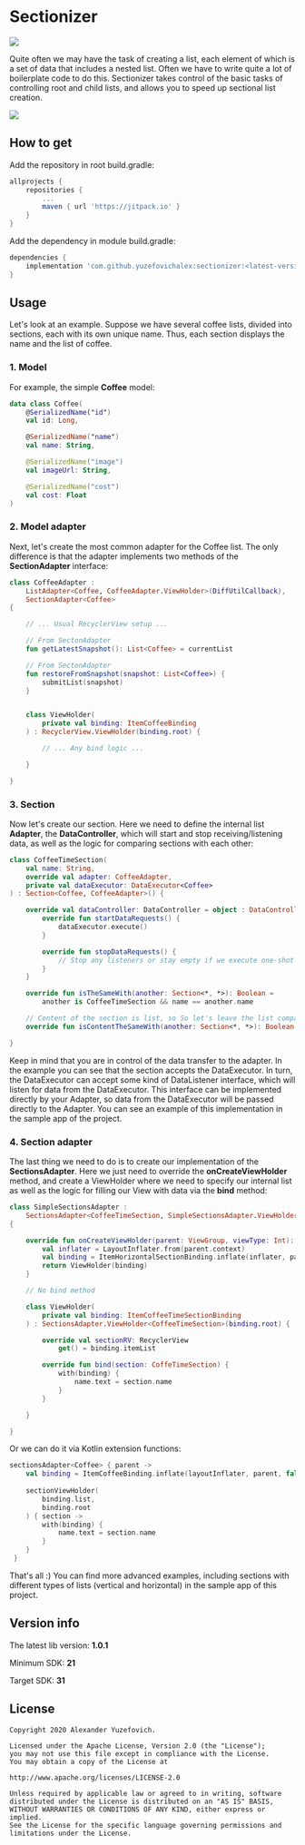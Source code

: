 # Sectionizer

[![](https://jitpack.io/v/yuzefovichalex/sectionizer.svg)](https://jitpack.io/#yuzefovichalex/sectionizer)

Quite often we may have the task of creating a list, each element of which is a set of data that includes a nested list. Often we have to write quite a lot of boilerplate code to do this. Sectionizer takes control of the basic tasks of controlling root and child lists, and allows you to speed up sectional list creation.

![](images/sample.png)

## How to get

Add the repository in root build.gradle:

```groovy
allprojects {
    repositories {
        ...
        maven { url 'https://jitpack.io' }
    }
}
```

Add the dependency in module build.gradle:

```groovy
dependencies {
    implementation 'com.github.yuzefovichalex:sectionizer:<latest-version>'
}
```

## Usage

Let's look at an example. Suppose we have several coffee lists, divided into sections, each with its own unique name. Thus, each section displays the name and the list of coffee.

### 1. Model

For example, the simple **Coffee** model:

```kotlin
data class Coffee(
    @SerializedName("id")
    val id: Long,

    @SerializedName("name")
    val name: String,

    @SerializedName("image")
    val imageUrl: String,

    @SerializedName("cost")
    val cost: Float
)
```

### 2. Model adapter

Next, let's create the most common adapter for the Coffee list. The only difference is that the adapter implements two methods of the **SectionAdapter** interface:

```kotlin
class CoffeeAdapter : 
    ListAdapter<Coffee, CoffeeAdapter.ViewHolder>(DiffUtilCallback),
    SectionAdapter<Coffee> 
{

    // ... Usual RecyclerView setup ...

    // From SectonAdapter
    fun getLatestSnapshot(): List<Coffee> = currentList

    // From SectonAdapter
    fun restoreFromSnapshot(snapshot: List<Coffee>) {
        submitList(snapshot)
    }


    class ViewHolder(
        private val binding: ItemCoffeeBinding
    ) : RecyclerView.ViewHolder(binding.root) {

        // ... Any bind logic ...

    }

}
```

### 3. Section

Now let's create our section. Here we need to define the internal list **Adapter**, the **DataController**, which will start and stop receiving/listening data, as well as the logic for comparing sections with each other:

```kotlin
class CoffeeTimeSection(
    val name: String,
    override val adapter: CoffeeAdapter,
    private val dataExecutor: DataExecutor<Coffee>
) : Section<Coffee, CoffeeAdapter>() {

    override val dataController: DataController = object : DataController {
        override fun startDataRequests() {
            dataExecutor.execute()
        }

        override fun stopDataRequests() {
            // Stop any listeners or stay empty if we execute one-shot request
        }
    }

    override fun isTheSameWith(another: Section<*, *>): Boolean =
        another is CoffeeTimeSection && name == another.name

    // Content of the section is list, so So let's leave the list comparison to the CoffeeAdapter
    override fun isContentTheSameWith(another: Section<*, *>): Boolean = false

}
```

Keep in mind that you are in control of the data transfer to the adapter. In the example you can see that the section accepts the DataExecutor. In turn, the DataExecutor can accept some kind of DataListener interface, which will listen for data from the DataExecutor. This interface can be implemented directly by your Adapter, so data from the DataExecutor will be passed directly to the Adapter. You can see an example of this implementation in the sample app of the project.

### 4. Section adapter

The last thing we need to do is to create our implementation of the **SectionsAdapter**. Here we just need to override the **onCreateViewHolder** method, and create a ViewHolder where we need to specify our internal list as well as the logic for filling our View with data via the **bind** method:

```kotlin
class SimpleSectionsAdapter :
    SectionsAdapter<CoffeeTimeSection, SimpleSectionsAdapter.ViewHolder>()
{

    override fun onCreateViewHolder(parent: ViewGroup, viewType: Int): ViewHolder {
        val inflater = LayoutInflater.from(parent.context)
        val binding = ItemHorizontalSectionBinding.inflate(inflater, parent, false)
        return ViewHolder(binding)
    }

    // No bind method

    class ViewHolder(
        private val binding: ItemCoffeeTimeSectionBinding
    ) : SectionsAdapter.ViewHolder<CoffeeTimeSection>(binding.root) {

        override val sectionRV: RecyclerView
            get() = binding.itemList

        override fun bind(section: CoffeTimeSection) {
            with(binding) {
                name.text = section.name
            }
        }

    }

}
```

Or we can do it via Kotlin extension functions:

```kotlin
sectionsAdapter<Coffee> { parent ->
    val binding = ItemCoffeeBinding.inflate(layoutInflater, parent, false)
 
    sectionViewHolder(
        binding.list,
        binding.root
    ) { section ->
        with(binding) {
            name.text = section.name
        }
    }
 }
```

That's all :) You can find more advanced examples, including sections with different types of lists (vertical and horizontal) in the sample app of this project.

## Version info

The latest lib version: **1.0.1**

Minimum SDK: **21**

Target SDK: **31**

## License

    Copyright 2020 Alexander Yuzefovich.

    Licensed under the Apache License, Version 2.0 (the "License");
    you may not use this file except in compliance with the License.
    You may obtain a copy of the License at

    http://www.apache.org/licenses/LICENSE-2.0

    Unless required by applicable law or agreed to in writing, software
    distributed under the License is distributed on an "AS IS" BASIS,
    WITHOUT WARRANTIES OR CONDITIONS OF ANY KIND, either express or implied.
    See the License for the specific language governing permissions and
    limitations under the License.
